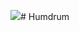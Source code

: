 ![]({{site.baseurl}}/https://github.com/solkim18/Humdrum/blob/master/Humdrum/Humdrum%20Demo%201.png)# Humdrum
